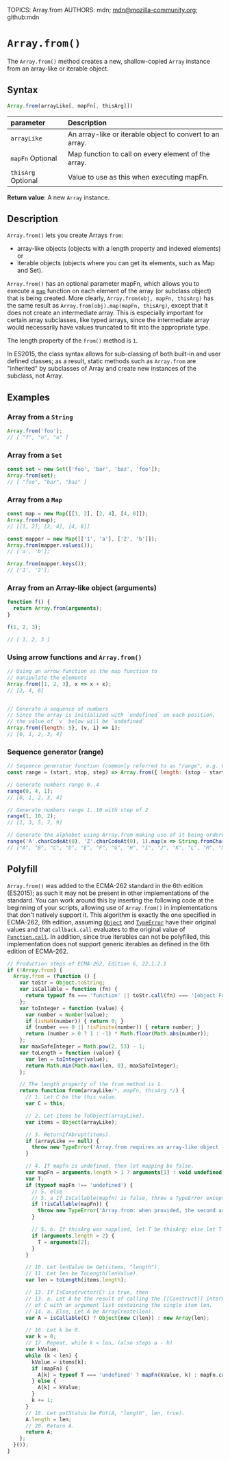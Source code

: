 TOPICS: Array.from
AUTHORS: mdn; mdn@mozilla-community.org; github:mdn

# `Array.from()`

The `Array.from()` method creates a new, shallow-copied `Array` instance from an array-like or
iterable object.

## Syntax

```javascript
Array.from(arrayLike[, mapFn[, thisArg]])
```

| parameter | Description |
| :-- | :-- |
| `arrayLike` | An array-like or iterable object to convert to an array. |
| `mapFn` Optional | Map function to call on every element of the array. |
| `thisArg` Optional | Value to use as this when executing mapFn. |

**Return value**: A new `Array` instance.

## Description

`Array.from()` lets you create Arrays `from`:

- array-like objects (objects with a length property and indexed elements) or
- iterable objects (objects where you can get its elements, such as Map and Set).

`Array.from()` has an optional parameter mapFn, which allows you to execute a [`map`](/en/webfrontend/Array.map)
function on each element of the array (or subclass object) that is being created. More clearly,
`Array.from(obj, mapFn, thisArg)` has the same result as `Array.from(obj).map(mapFn, thisArg)`,
except that it does not create an intermediate array. This is especially important for certain
array subclasses, like typed arrays, since the intermediate array would necessarily have values
truncated to fit into the appropriate type.

The length property of the `from()` method is `1`.

In ES2015, the class syntax allows for sub-classing of both built-in and user defined classes; as a
result, static methods such as `Array.from` are "inherited" by subclasses of Array and create new
instances of the subclass, not Array.

## Examples

### Array from a `String`

```javascript
Array.from('foo');
// [ "f", "o", "o" ]
```

### Array from a `Set`

```javascript
const set = new Set(['foo', 'bar', 'baz', 'foo']);
Array.from(set);
// [ "foo", "bar", "baz" ]
```

### Array from a `Map`

```javascript
const map = new Map([[1, 2], [2, 4], [4, 8]]);
Array.from(map);
// [[1, 2], [2, 4], [4, 8]]

const mapper = new Map([['1', 'a'], ['2', 'b']]);
Array.from(mapper.values());
// ['a', 'b'];

Array.from(mapper.keys());
// ['1', '2'];
```

### Array from an Array-like object (arguments)

```javascript
function f() {
  return Array.from(arguments);
}

f(1, 2, 3);

// [ 1, 2, 3 ]
```

### Using arrow functions and `Array.from()`

```javascript
// Using an arrow function as the map function to
// manipulate the elements
Array.from([1, 2, 3], x => x + x);
// [2, 4, 6]


// Generate a sequence of numbers
// Since the array is initialized with `undefined` on each position,
// the value of `v` below will be `undefined`
Array.from({length: 5}, (v, i) => i);
// [0, 1, 2, 3, 4]
```

### Sequence generator (range)

```javascript
// Sequence generator function (commonly referred to as "range", e.g. Clojure, PHP etc)
const range = (start, stop, step) => Array.from({ length: (stop - start) / step + 1}, (_, i) => start + (i * step));

// Generate numbers range 0..4
range(0, 4, 1);
// [0, 1, 2, 3, 4]

// Generate numbers range 1..10 with step of 2
range(1, 10, 2);
// [1, 3, 5, 7, 9]

// Generate the alphabet using Array.from making use of it being ordered as a sequence
range('A'.charCodeAt(0), 'Z'.charCodeAt(0), 1).map(x => String.fromCharCode(x));
// ["A", "B", "C", "D", "E", "F", "G", "H", "I", "J", "K", "L", "M", "N", "O", "P", "Q", "R", "S", "T", "U", "V", "W", "X", "Y", "Z"]
```

## Polyfill

`Array.from()` was added to the ECMA-262 standard in the 6th edition (ES2015); as such it may not be
present in other implementations of the standard. You can work around this by inserting the
following code at the beginning of your scripts, allowing use of `Array.from()` in implementations
that don't natively support it. This algorithm is exactly the one specified in ECMA-262,
6th edition, assuming [`Object`](/en/webfrontend/Object) and [`TypeError`](/en/webfrontend/TypeError)
have their original values and that `callback.call` evaluates to the original value of [`Function.call`](/en/webfrontend/Function.call).
In addition, since true iterables can not be polyfilled, this implementation does not support
generic iterables as defined in the 6th edition of ECMA-262.

```javascript
// Production steps of ECMA-262, Edition 6, 22.1.2.1
if (!Array.from) {
  Array.from = (function () {
    var toStr = Object.toString;
    var isCallable = function (fn) {
      return typeof fn === 'function' || toStr.call(fn) === '[object Function]';
    };
    var toInteger = function (value) {
      var number = Number(value);
      if (isNaN(number)) { return 0; }
      if (number === 0 || !isFinite(number)) { return number; }
      return (number > 0 ? 1 : -1) * Math.floor(Math.abs(number));
    };
    var maxSafeInteger = Math.pow(2, 53) - 1;
    var toLength = function (value) {
      var len = toInteger(value);
      return Math.min(Math.max(len, 0), maxSafeInteger);
    };

    // The length property of the from method is 1.
    return function from(arrayLike/*, mapFn, thisArg */) {
      // 1. Let C be the this value.
      var C = this;

      // 2. Let items be ToObject(arrayLike).
      var items = Object(arrayLike);

      // 3. ReturnIfAbrupt(items).
      if (arrayLike == null) {
        throw new TypeError('Array.from requires an array-like object - not null or undefined');
      }

      // 4. If mapfn is undefined, then let mapping be false.
      var mapFn = arguments.length > 1 ? arguments[1] : void undefined;
      var T;
      if (typeof mapFn !== 'undefined') {
        // 5. else
        // 5. a If IsCallable(mapfn) is false, throw a TypeError exception.
        if (!isCallable(mapFn)) {
          throw new TypeError('Array.from: when provided, the second argument must be a function');
        }

        // 5. b. If thisArg was supplied, let T be thisArg; else let T be undefined.
        if (arguments.length > 2) {
          T = arguments[2];
        }
      }

      // 10. Let lenValue be Get(items, "length").
      // 11. Let len be ToLength(lenValue).
      var len = toLength(items.length);

      // 13. If IsConstructor(C) is true, then
      // 13. a. Let A be the result of calling the [[Construct]] internal method
      // of C with an argument list containing the single item len.
      // 14. a. Else, Let A be ArrayCreate(len).
      var A = isCallable(C) ? Object(new C(len)) : new Array(len);

      // 16. Let k be 0.
      var k = 0;
      // 17. Repeat, while k < len… (also steps a - h)
      var kValue;
      while (k < len) {
        kValue = items[k];
        if (mapFn) {
          A[k] = typeof T === 'undefined' ? mapFn(kValue, k) : mapFn.call(T, kValue, k);
        } else {
          A[k] = kValue;
        }
        k += 1;
      }
      // 18. Let putStatus be Put(A, "length", len, true).
      A.length = len;
      // 20. Return A.
      return A;
    };
  }());
}
```
